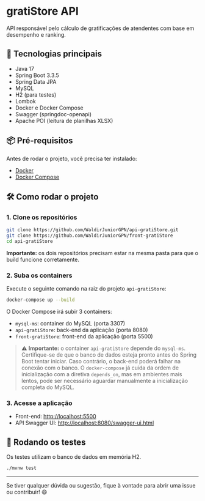 # gratiStore API

API responsável pelo cálculo de gratificações de atendentes com base em desempenho e ranking.

## 🚀 Tecnologias principais

- Java 17
- Spring Boot 3.3.5
- Spring Data JPA
- MySQL
- H2 (para testes)
- Lombok
- Docker e Docker Compose
- Swagger (springdoc-openapi)
- Apache POI (leitura de planilhas XLSX)

## 📦 Pré-requisitos

Antes de rodar o projeto, você precisa ter instalado:

- [Docker](https://www.docker.com/)
- [Docker Compose](https://docs.docker.com/compose/)

## 🛠️ Como rodar o projeto

### 1. Clone os repositórios

```bash
git clone https://github.com/WaldirJuniorGPN/api-gratiStore.git
git clone https://github.com/WaldirJuniorGPN/front-gratiStore
cd api-gratiStore
```

**Importante:** os dois repositórios precisam estar na mesma pasta para que o build funcione corretamente.

### 2. Suba os containers

Execute o seguinte comando na raiz do projeto `api-gratiStore`:

```bash
docker-compose up --build
```

O Docker Compose irá subir 3 containers:

- `mysql-ms`: container do MySQL (porta 3307)
- `api-gratiStore`: back-end da aplicação (porta 8080)
- `front-gratiStore`: front-end da aplicação (porta 5500)

> ⚠️ **Importante:** o container `api-gratiStore` depende do `mysql-ms`. Certifique-se de que o banco de dados esteja pronto antes do Spring Boot tentar iniciar. Caso contrário, o back-end poderá falhar na conexão com o banco. O `docker-compose` já cuida da ordem de inicialização com a diretiva `depends_on`, mas em ambientes mais lentos, pode ser necessário aguardar manualmente a inicialização completa do MySQL.

### 3. Acesse a aplicação

- Front-end: [http://localhost:5500](http://localhost:5500)
- API Swagger UI: [http://localhost:8080/swagger-ui.html](http://localhost:8080/swagger-ui.html)

## 🧪 Rodando os testes

Os testes utilizam o banco de dados em memória H2.

```bash
./mvnw test
```

---

Se tiver qualquer dúvida ou sugestão, fique à vontade para abrir uma issue ou contribuir! 😄

